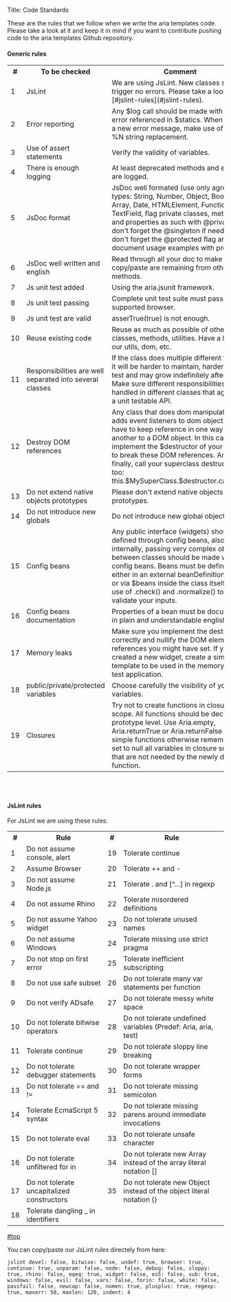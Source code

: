 Title: Code Standards

<div id="Top"></div>
These are the rules that we follow when we write the aria templates code. Please take a look at it and keep it in mind if you want to contribute pushing code to the aria templates Github repository.

<h4>Generic rules</h4>

<table class="hor-zebra">
    <tr>
     <th scope="col">#</th>
     <th scope="col">To be checked</th>
     <th scope="col">Comment</th>
    </tr>
    <tr class="odd">
      <td>1</td>
      <td>JsLint</td>
      <td>We are using JsLint. New classes should trigger no errors. Please take a look to our [#jslint-rules](#jslint-rules).</td>
    </tr>
	<tr>
		<td>2</td>
		<td>Error reporting</td>
		<td>Any $log call should be made with an error referenced in $statics. When adding a new error message, make use of the %N string replacement.</td>
	</tr>
	<tr class="odd">
		<td>3</td>
		<td>Use of assert statements</td>
		<td>Verify the validity of variables.</td>
	</tr>
	<tr>
		<td>4</td>
		<td>There is enough logging</td>
		<td>At least deprecated methods and errors are logged.</td>
	</tr>
	<tr class="odd">
		<td>5</td>
		<td>JsDoc format</td>
		<td>JsDoc well formated (use only agreed types: String, Number, Object, Boolean, Array, Date, HTMLElement, Function, uic. TextField, flag private classes, methods and properties as such with @private, don't forget the @singleton if needed, don't forget the @protected flag and document usage examples with pre tags)</td>
	</tr>
	<tr>
		<td>6</td>
		<td>JsDoc well written and english</td>
		<td>Read through all your doc to make sure no copy/paste are remaining from other methods.</td>
	</tr>
	<tr class="odd">
		<td>7</td>
		<td>Js unit test added</td>
		<td>Using the aria.jsunit framework.</td>
	</tr>
	<tr>
		<td>8</td>
		<td>Js unit test passing</td>
		<td>Complete unit test suite must pass on all supported browser.</td>
	</tr>
	<tr class="odd">
		<td>9</td>
		<td>Js unit test are valid</td>
		<td>asserTrue(true) is not enough.</td>
	</tr>
	<tr>
		<td>10</td>
		<td>Reuse existing code</td>
		<td>Reuse as much as possible of other classes, methods, utilities. Have a look at our utils, dom, etc.</td>
	</tr>
	<tr class="odd">
		<td>11</td>
		<td>Responsibilities are well separated into several classes</td>
		<td>If the class does multiple different things, it will be harder to maintain, harder to unit test and may grow indefinitely after that. Make sure different responsibilities are handled in different classes that agree on a unit testable API.</td>
	</tr>
	<tr>
		<td>12</td>
		<td>Destroy DOM references</td>
		<td>Any class that does dom manipulation, or adds event listeners to dom object may have to keep reference in one way or another to a DOM object. In this case, implement the $destructor of your class to break these DOM references. And finally, call your superclass destructor too: this.$MySuperClass.$destructor.call(this).</td>
	</tr>
	<tr class="odd">
		<td>13</td>
		<td>Do not extend native objects prototypes</td>
		<td>Please don't extend native objects prototypes.</td>
	</tr>
	<tr>
		<td>14</td>
		<td>Do not introduce new globals</td>
		<td>Do not introduce new global objects.</td>
	</tr>
	<tr class="odd">
		<td>15</td>
		<td>Config beans</td>
		<td>Any public interface (widgets) should be defined through config beans, also internally, passing very complex objects between classes should be made with config beans. Beans must be defined either in an external beanDefinition class, or via $beans inside the class itself. Make use of .check() and .normalize() to validate your inputs.</td>
	</tr>
	<tr>
		<td>16</td>
		<td>Config beans documentation</td>
		<td>Properties of a bean must be documented in plain and understandable english.</td>
	</tr>
	<tr class="odd">
		<td>17</td>
		<td>Memory leaks</td>
		<td>Make sure you implement the destructor correctly and nullify the DOM element references you might have set. If you created a new widget, create a simple template to be used in the memory leak test application.</td>
	</tr>
	<tr>
		<td>18</td>
		<td>public/private/protected variables</td>
		<td>Choose carefully the visibility of your variables.</td>
	</tr>
	<tr class="odd">
		<td>19</td>
		<td>Closures</td>
		<td>Try not to create functions in closure scope. All functions should be declared at prototype level. Use Aria.empty, Aria.returnTrue or Aria.returnFalse for simple functions otherwise remember to set to null all variables in closure scope that are not needed by the newly defined function.</td>
	</tr>
</table>

<br />
<br />
<div id="JsLint rules"></div>
<h4>JsLint rules</h4>
For JsLint we are using these rules:
<table class="hor-zebra">
	<tr>
		<th scope="col">#</th>
		<th scope="col">Rule</th>
		<th scope="col">#</th>
		<th scope="col">Rule</th>
    </tr>
    <tr class="odd">
		<td>1</td>
		<td>Do not assume console, alert</td>
		<td>19</td>
		<td>Tolerate continue</td>
    </tr>
	<tr>
		<td>2</td>
		<td>Assume Browser</td>
		<td>20</td>
		<td>Tolerate ++ and -</td>
	</tr>
	 <tr class="odd">
		<td>3</td>
		<td>Do not assume Node.js</td>
		<td>21</td>
		<td>Tolerate . and [^…] in regexp</td>
	</tr>
	<tr>
		<td>4</td>
		<td>Do not assume Rhino</td>
		<td>22</td>
		<td>Tolerate misordered definitions</td>
	</tr>
	<tr class="odd">
		<td>5</td>
		<td>Do not assume Yahoo widget</td>
		<td>23</td>
		<td>Do not tolerate unused names</td>
	</tr>
	<tr>
		<td>6</td>
		<td>Do not assume Windows</td>
		<td>24</td>
		<td>Tolerate missing use strict pragma</td>
	</tr>
	<tr class="odd">
		<td>7</td>
		<td>Do not stop on first error</td>
		<td>25</td>
		<td>Tolerate inefficient subscripting</td>
	</tr>
	<tr>
		<td>8</td>
		<td>Do not use safe subset</td>
		<td>26</td>
		<td>Do not tolerate many var statements per function</td>
	</tr>
	<tr class="odd">
		<td>9</td>
		<td>Do not verify ADsafe</td>
		<td>27</td>
		<td>Do not tolerate messy white space</td>
	</tr>
	<tr>
		<td>10</td>
		<td>Do not tolerate bitwise operators</td>
		<td>28</td>
		<td>Do not tolerate undefined variables (Predef: Aria, aria, test)</td>
	</tr>
	<tr class="odd">
		<td>11</td>
		<td>Tolerate continue</td>
		<td>29</td>
		<td>Do not tolerate sloppy line breaking</td>
	</tr>
	<tr>
		<td>12</td>
		<td>Do not tolerate debugger statements</td>
		<td>30</td>
		<td>Do not tolerate wrapper forms</td>
	</tr>
	<tr class="odd">
		<td>13</td>
		<td>Do not tolerate == and !=</td>
		<td>31</td>
		<td>Do not tolerate missing semicolon</td>
	</tr>
	<tr>
		<td>14</td>
		<td>Tolerate EcmaScript 5 syntax</td>
		<td>32</td>
		<td>Do not tolerate missing parens around immediate invocations</td>
	</tr>
	<tr class="odd">
		<td>15</td>
		<td>Do not tolerate eval</td>
		<td>33</td>
		<td>Do not tolerate unsafe character</td>
	</tr>
	<tr>
		<td>16</td>
		<td>Do not tolerate unfiltered for in</td>
		<td>34</td>
		<td>Do not tolerate new Array instead of the array literal notation []</td>
	</tr>
	<tr class="odd">
		<td>17</td>
		<td>Do not tolerate uncapitalized constructors</td>
		<td>35</td>
		<td>Do not tolerate new Object instead of the object literal notation {}</td>
	</tr>
	<tr>
		<td>18</td>
		<td>Tolerate dangling _ in identifiers</td>
                <td></td>
                <td></td>
	</tr>
</table>

[#top](#top)

You can copy/paste our JsLint rules directely from here:


`jslint devel: false, bitwise: false, undef: true, browser: true, continue: true, unparam: false, node: false, debug: false, sloppy: true, rhino: false, eqeq: true, widget: false, es5: false, sub: true, windows: false, evil: false, vars: false, forin: false, white: false, passfail: false, newcap: false, nomen: true, plusplus: true, regexp: true, maxerr: 50, maxlen: 120, indent: 4 `